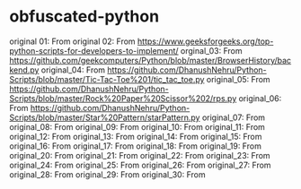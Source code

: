 # obfuscated-python
original 01: From 
original 02: From https://www.geeksforgeeks.org/top-python-scripts-for-developers-to-implement/ 
orginal_03: From https://github.com/geekcomputers/Python/blob/master/BrowserHistory/backend.py 
original_04: From https://github.com/DhanushNehru/Python-Scripts/blob/master/Tic-Tac-Toe%201/tic_tac_toe.py 
original_05: From https://github.com/DhanushNehru/Python-Scripts/blob/master/Rock%20Paper%20Scissor%202/rps.py
original_06: From https://github.com/DhanushNehru/Python-Scripts/blob/master/Star%20Pattern/starPattern.py
original_07: From
original_08: From
original_09: From
original_10: From
original_11: From
original_12: From
original_13: From
original_14: From
original_15: From
original_16: From
original_17: From
original_18: From
original_19: From
original_20: From
original_21: From
original_22: From
original_23: From
original_24: From
original_25: From
original_26: From
original_27: From
original_28: From
original_29: From
original_30: From

